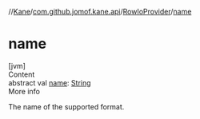 //[Kane](../../index.md)/[com.github.jomof.kane.api](../index.md)/[RowIoProvider](index.md)/[name](name.md)



# name  
[jvm]  
Content  
abstract val [name](name.md): [String](https://kotlinlang.org/api/latest/jvm/stdlib/kotlin/-string/index.html)  
More info  


The name of the supported format.

  



